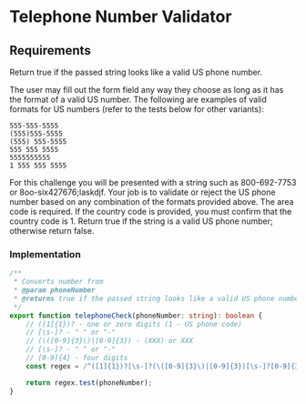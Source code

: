 # Telephone Number Validator

## Requirements
Return true if the passed string looks like a valid US phone number.

The user may fill out the form field any way they choose as long as it has the format of a valid US number. The following are examples of valid formats for US numbers (refer to the tests below for other variants):
```
555-555-5555
(555)555-5555
(555) 555-5555
555 555 5555
5555555555
1 555 555 5555
```

For this challenge you will be presented with a string such as 800-692-7753 or 8oo-six427676;laskdjf. Your job is to validate or reject the US phone number based on any combination of the formats provided above. The area code is required. If the country code is provided, you must confirm that the country code is 1. Return true if the string is a valid US phone number; otherwise return false.

### Implementation

```typescript
/**
 * Converts number from
 * @param phoneNumber
 * @returns true if the passed string looks like a valid US phone number, false if don't
 */
export function telephoneCheck(phoneNumber: string): boolean {
    // ([1]{1})? - one or zero digits (1 - US phone code)
    // [\s-]? - " " or "-"
    // (\([0-9]{3}\)|[0-9]{3}) - (XXX) or XXX
    // [\s-]? - " " or "-"
    // [0-9]{4} - four digits
    const regex = /^([1]{1})?[\s-]?(\([0-9]{3}\)|[0-9]{3})[\s-]?[0-9]{3}[\s-]?[0-9]{4}$/;

    return regex.test(phoneNumber);
}
```
